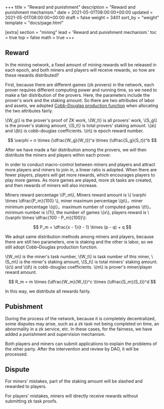 +++
title = "Reward and punishment"
description = "Reward and punishment mechanism."
date = 2021-05-01T08:00:00+00:00
updated = 2021-05-01T08:00:00+00:00
draft = false
weight = 3401
sort_by = "weight"
template = "docs/page.html"

[extra]
section = "mining"
lead = 'Reward and punishment mechanism.'
toc = true
top = false
math = true
+++

## Reward
In the mining network, a fixed amount of mining rewards will be released in each epoch, and both miners and players will receive rewards, so how are these rewards distributed?

First, because there are different games (zk provers) in the network, each prover requires different computing power and running time, so we need to make a fair distribution of the provers.
Here, the parameters include the prover's work and the staking amount. So there are two attributes of labor and assets, we adopted [Cobb–Douglas production function](https://en.wikipedia.org/wiki/Cobb%E2%80%93Douglas_production_function) when allocating the two attributes fairly.

<p>
\(W_g\) is the prover's proof of ZK work, \(W_t\) is all provers' work, \(S_g\) is the prover's staking amount, \(S_t\) is total provers' staking amount. \(a\) and \(b\) is cobb-douglas coefficients. \(n\) is epoch reward number.
</p>

$$
 \varphi = n \times (\dfrac{W_g}{W_t})^a \times (\dfrac{S_g}{S_t})^b
$$

After we have made a fair distribution among the provers, we will then distribute the miners and players within each prover.

In order to conduct macro-control between miners and players and attract more players and miners to join in, a linear ratio is adopted.
When there are fewer players, players will get more rewards, which encourages players to play more games. As more games are played, more zk tasks are created, and then rewards of miners will also increase.

<p>
Miners reward percentage \(P_m\), Miners reward amount is \( \varphi \times \dfrac{P_m}{100} \), miner maximum percentage \(p\)，miner minimum percentage \(q\)，maximum number of computed games \(t\)，minimum number is \(1\), the number of games \(x\), players reward is \(\varphi \times \dfrac{100 - P_m}{100}\):
</p>

$$
P_m = \dfrac{x - 1}{t - 1} \times (p - q) + q
$$

We adopt same distribution methods among miners and players, because there are still two parameters, one is staking and the other is labor, so we still adopt Cobb–Douglas production function.

<p>
\(W_m\) is the miner's task number, \(W_t\) is task number of this miner, \(S_m\) is the miner's staking amount, \(S_t\) is total miners' staking amount. \(c\) and \(d\) is cobb-douglas coefficients. \(m\) is prover's miner/player reward amount.
</p>

$$
 R_m = m \times (\dfrac{W_m}{W_t})^c \times (\dfrac{S_m}{S_t})^d
$$

In this way, we distribute all rewards fairly.

## Pubishment
During the process of the network, because it is completely decentralized, some disputes may arise, such as a zk task not being completed on time, an abnormality in a zk service, etc.
In these cases, for the fairness, we have added a punishment and supervision mechanism.

Both players and miners can submit applications to explain the problems of the other party. After the intervention and review by DAO, it will be processed.

## Dispute
For miners' mistakes, part of the staking amount will be slashed and rewarded to players.

For players' mistakes, miners will directly receive rewards without submitting zk task proofs.
